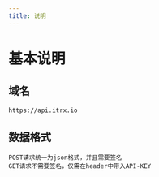 ```yaml
---
title: 说明
---
```


# 基本说明

## 域名
```
https://api.itrx.io
```

## 数据格式
```
POST请求统一为json格式，并且需要签名
GET请求不需要签名，仅需在header中带入API-KEY
```
